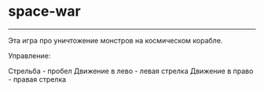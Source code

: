 # space-war
------------------------
Эта игра про уничтожение монстров на космическом корабле.

Управление:

Стрельба - пробел
Движение в лево - левая стрелка
Движение в право - правая стрелка
